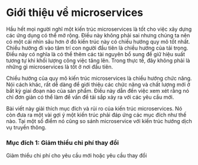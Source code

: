 # Giới thiệu về microservices

Hầu hết mọi người nghĩ một kiến trúc microservices là tốt cho việc xây dựng 
các ứng dụng có thể mở rộng. Điều này không phải sai nhưng chúng ta nên có một 
cái nhìn sâu hơn ở đó kiến trúc này có chiếu hướng quy mô tốt nhất. 
Chiều hướng đi vào tâm trí con người đầu tiên là chiều hướng của tải trọng.
Điều này có nghĩa là có thể thêm các tài nguyên bổ sung để giữ hiệu suất tương 
tự khi khối lượng công việc tăng lên. Trong thực tế, đây không phải là những gì 
microservices là tốt ở nơi đầu tiên.

Chiều hướng của quy mô kiến trúc microservices là chiều hướng chức năng. 
Nói cách khác, rất dễ dàng để giới thiệu các chức năng và chất lượng mới ở bất kỳ
giai đoạn nào của sản phẩm. Điều này dẫn đến việc xem xét rằng nó chỉ đơn giản 
có thể làm để vấn đề tải sắp xảy ra với các yêu cầu mới.

Bài viết này giải thích mục đích và rủi ro của kiến trúc microservices. Nó còn 
đưa ra một vài gợi ý một kiến trúc phải đáp ứng các mục đích như thế nào. Tại một
số điểm nó cũng so sánh microservice với kiến trúc hướng dịch vụ truyền thông. 

### Mục đích 1: Giảm thiểu chi phí thay đổi

Giảm thiểu chi phí cho yêu cầu mới hoặc yêu cầu thay đổi 